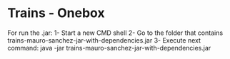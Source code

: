 # Trains - Onebox

For run the .jar:
	1- Start a new CMD shell
	2- Go to the folder that contains trains-mauro-sanchez-jar-with-dependencies.jar
	3- Execute next command: java -jar trains-mauro-sanchez-jar-with-dependencies.jar